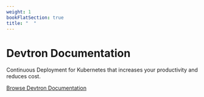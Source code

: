```yaml
---
weight: 1
bookFlatSection: true
title: "  "
---
```

# Devtron Documentation 

Continuous Deployment for Kubernetes that increases your productivity and reduces cost.

[Browse Devtron Documentation](https://devtron.gitlab.io/tutorials-dev/docs/example/reference/creating-application/)

